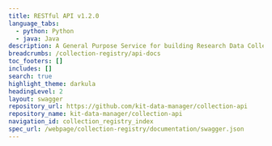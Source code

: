 ```yaml
---
title: RESTful API v1.2.0
language_tabs:
  - python: Python
  - java: Java 
description: A General Purpose Service for building Research Data Collections.
breadcrumbs: /collection-registry/api-docs
toc_footers: []
includes: []
search: true
highlight_theme: darkula
headingLevel: 2
layout: swagger
repository_url: https://github.com/kit-data-manager/collection-api
repository_name: kit-data-manager/collection-api
navigation_id: collection_registry_index 
spec_url: /webpage/collection-registry/documentation/swagger.json
---
```

